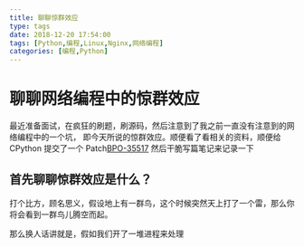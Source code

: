 ```yaml
---
title: 聊聊惊群效应
type: tags
date: 2018-12-20 17:54:00
tags: [Python,编程,Linux,Nginx,网络编程]
categories: [编程,Python]
---
```


# 聊聊网络编程中的惊群效应

最近准备面试，在疯狂的刷题，刷源码，然后注意到了我之前一直没有注意到的网络编程中的一个坑， 即今天所说的惊群效应。顺便看了看相关的资料，顺便给 CPython 提交了一个 Patch[BPO-35517](https://bugs.python.org/issue35517)
然后干脆写篇笔记来记录一下

<!--more-->

## 首先聊聊惊群效应是什么？

打个比方，顾名思义，假设地上有一群鸟，这个时候突然天上打了一个雷，那么你将会看到一群鸟儿腾空而起。

那么换人话讲就是，假如我们开了一堆进程来处理
